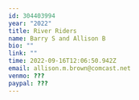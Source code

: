```yaml
---
id: 304403994
year: "2022"
title: River Riders
name: Barry S and Allison B
bio: ""
link: ""
time: 2022-09-16T12:06:50.942Z
email: allison.m.brown@comcast.net
venmo: ???
paypal: ???
---
```

